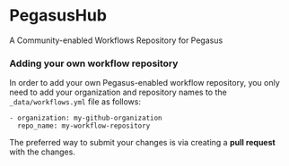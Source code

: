 # PegasusHub

A Community-enabled Workflows Repository for Pegasus

### Adding your own workflow repository

In order to add your own Pegasus-enabled workflow repository, 
you only need to add your organization and repository names 
to the `_data/workflows.yml` file as follows:

```
- organization: my-github-organization
  repo_name: my-workflow-repository
```

The preferred way to submit your changes is via creating a 
**pull request** with the changes.
